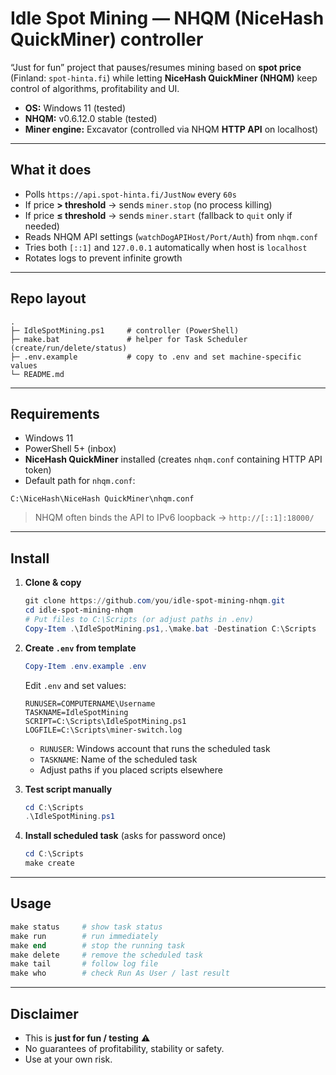 # Idle Spot Mining — NHQM (NiceHash QuickMiner) controller

“Just for fun” project that pauses/resumes mining based on **spot price** (Finland: `spot-hinta.fi`)
while letting **NiceHash QuickMiner (NHQM)** keep control of algorithms, profitability and UI.

- **OS:** Windows 11 (tested)
- **NHQM:** v0.6.12.0 stable (tested)
- **Miner engine:** Excavator (controlled via NHQM **HTTP API** on localhost)

---

## What it does

- Polls `https://api.spot-hinta.fi/JustNow` every `60s`
- If price **> threshold** → sends `miner.stop` (no process killing)
- If price **≤ threshold** → sends `miner.start` (fallback to `quit` only if needed)
- Reads NHQM API settings (`watchDogAPIHost/Port/Auth`) from `nhqm.conf`
- Tries both `[::1]` and `127.0.0.1` automatically when host is `localhost`
- Rotates logs to prevent infinite growth

---

## Repo layout

```text
.
├─ IdleSpotMining.ps1     # controller (PowerShell)
├─ make.bat               # helper for Task Scheduler (create/run/delete/status)
├─ .env.example           # copy to .env and set machine-specific values
└─ README.md
```

---

## Requirements

- Windows 11  
- PowerShell 5+ (inbox)  
- **NiceHash QuickMiner** installed (creates `nhqm.conf` containing HTTP API token)  
- Default path for `nhqm.conf`:  

```text
C:\NiceHash\NiceHash QuickMiner\nhqm.conf
```

> NHQM often binds the API to IPv6 loopback → `http://[::1]:18000/`

---

## Install

1. **Clone & copy**

   ```powershell
   git clone https://github.com/you/idle-spot-mining-nhqm.git
   cd idle-spot-mining-nhqm
   # Put files to C:\Scripts (or adjust paths in .env)
   Copy-Item .\IdleSpotMining.ps1,.\make.bat -Destination C:\Scripts
   ```

2. **Create `.env` from template**

   ```powershell
   Copy-Item .env.example .env
   ```

   Edit `.env` and set values:

   ```env
   RUNUSER=COMPUTERNAME\Username
   TASKNAME=IdleSpotMining
   SCRIPT=C:\Scripts\IdleSpotMining.ps1
   LOGFILE=C:\Scripts\miner-switch.log
   ```

   - `RUNUSER`: Windows account that runs the scheduled task  
   - `TASKNAME`: Name of the scheduled task  
   - Adjust paths if you placed scripts elsewhere

3. **Test script manually**

   ```powershell
   cd C:\Scripts
   .\IdleSpotMining.ps1
   ```

4. **Install scheduled task** (asks for password once)

   ```powershell
   cd C:\Scripts
   make create
   ```

---

## Usage

```powershell
make status     # show task status
make run        # run immediately
make end        # stop the running task
make delete     # remove the scheduled task
make tail       # follow log file
make who        # check Run As User / last result
```

---

## Disclaimer

- This is **just for fun / testing** ⚠️
- No guarantees of profitability, stability or safety.
- Use at your own risk.

